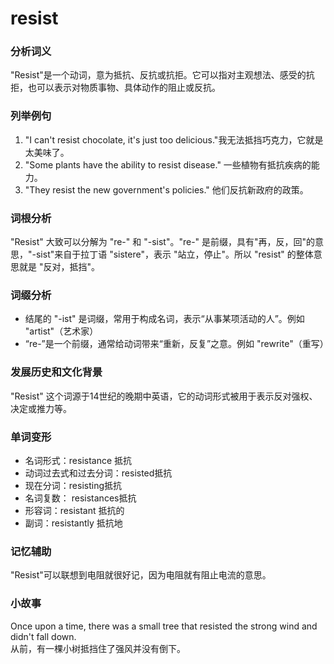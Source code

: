 # resist

### 分析词义

  

"Resist"是一个动词，意为抵抗、反抗或抗拒。它可以指对主观想法、感受的抗拒，也可以表示对物质事物、具体动作的阻止或反抗。

  

### 列举例句

  

1.  "I can't resist chocolate, it's just too delicious."我无法抵挡巧克力，它就是太美味了。
2.  "Some plants have the ability to resist disease." 一些植物有抵抗疾病的能力。
3.  "They resist the new government's policies." 他们反抗新政府的政策。

  

### 词根分析

  

"Resist" 大致可以分解为 "re-" 和 "-sist"。"re-" 是前缀，具有"再，反，回"的意思，"-sist"来自于拉丁语 "sistere"，表示 "站立，停止"。所以 "resist" 的整体意思就是 "反对，抵挡"。

  

### 词缀分析

  

*   结尾的 "-ist" 是词缀，常用于构成名词，表示“从事某项活动的人”。例如 "artist"（艺术家）
*   “re-”是一个前缀，通常给动词带来“重新，反复”之意。例如 "rewrite"（重写）

  

### 发展历史和文化背景

  

"Resist" 这个词源于14世纪的晚期中英语，它的动词形式被用于表示反对强权、决定或推力等。

  

### 单词变形

  

*   名词形式：resistance 抵抗
*   动词过去式和过去分词：resisted抵抗
*   现在分词：resisting抵抗
*   名词复数： resistances抵抗
*   形容词：resistant 抵抗的
*   副词：resistantly 抵抗地

  

### 记忆辅助

  

"Resist"可以联想到电阻就很好记，因为电阻就有阻止电流的意思。

  

### 小故事

  

Once upon a time, there was a small tree that resisted the strong wind and didn't fall down.  
从前，有一棵小树抵挡住了强风并没有倒下。

